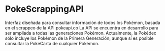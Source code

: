 # PokeScrappingAPI
Interfaz diseñada para consultar información de todos los Pokémon, basada en el scrappeo de la API pokeapi.co
La API se encuentra en desarrollo para ser ampliada a todas las generaciones Pokémon. Actualmente, la Pokédex sólo incluye los Pokémon de la Primera Generación, aunque sí es posible consultar la PokeCarta de cualquier Pokémon.
